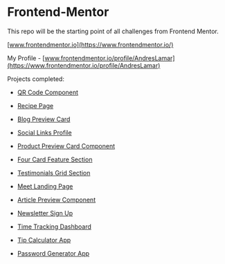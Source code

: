 # Frontend-Mentor

This repo will be the starting point of all challenges from Frontend Mentor.

[www.frontendmentor.io](https://www.frontendmentor.io/)

My Profile - [www.frontendmentor.io/profile/AndresLamar](https://www.frontendmentor.io/profile/AndresLamar)

Projects completed:

* [QR Code Component](https://andreslamar.github.io/Frontend-Mentor/qr-code-component/)

* [Recipe Page](https://andreslamar.github.io/Frontend-Mentor/recipe-page/)

* [Blog Preview Card](https://andreslamar.github.io/Frontend-Mentor/Blog-Preview-Card/)

* [Social Links Profile](https://andreslamar.github.io/Frontend-Mentor/Social-links/)

* [Product Preview Card Component](https://andreslamar.github.io/Frontend-Mentor/Product-view-card-component/)

* [Four Card Feature Section](https://andreslamar.github.io/Frontend-Mentor/Four-Card-Feature-Section/)

* [Testimonials Grid Section](https://andreslamar.github.io/Frontend-Mentor/Testimonials-grid-section-main/)

* [Meet Landing Page](https://andreslamar.github.io/Frontend-Mentor/Meet-landing-page/)
  
* [Article Preview Component](https://andreslamar.github.io/Frontend-Mentor/article-preview-component/)

* [Newsletter Sign Up](https://andreslamar.github.io/Frontend-Mentor/newsletter-sign-up/)

* [Time Tracking Dashboard](https://andreslamar.github.io/Frontend-Mentor/time-tracking-dashboard/)

* [Tip Calculator App](https://andreslamar.github.io/Frontend-Mentor/tip-calculator-app/)

* [Password Generator App](https://andreslamar.github.io/Frontend-Mentor/password-generator-app/)


